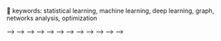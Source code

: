 👋 keywords: statistical learning, machine learning, deep learning, graph, networks analysis, optimization

-->
-->
-->
-->
-->
-->
-->
-->
-->
-->
-->
-->
